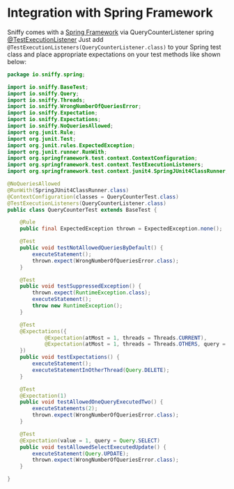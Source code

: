 Integration with Spring Framework
====

Sniffy comes with a [Spring Framework](http://projects.spring.io/spring-framework/) via QueryCounterListener spring [@TestExecutionListener](http://docs.spring.io/spring/docs/current/spring-framework-reference/htmlsingle/#testcontext-tel-config)
Just add `@TestExecutionListeners(QueryCounterListener.class)` to your Spring test class and place appropriate expectations on your test methods like shown below:

```java
package io.sniffy.spring;

import io.sniffy.BaseTest;
import io.sniffy.Query;
import io.sniffy.Threads;
import io.sniffy.WrongNumberOfQueriesError;
import io.sniffy.Expectation;
import io.sniffy.Expectations;
import io.sniffy.NoQueriesAllowed;
import org.junit.Rule;
import org.junit.Test;
import org.junit.rules.ExpectedException;
import org.junit.runner.RunWith;
import org.springframework.test.context.ContextConfiguration;
import org.springframework.test.context.TestExecutionListeners;
import org.springframework.test.context.junit4.SpringJUnit4ClassRunner;

@NoQueriesAllowed
@RunWith(SpringJUnit4ClassRunner.class)
@ContextConfiguration(classes = QueryCounterTest.class)
@TestExecutionListeners(QueryCounterListener.class)
public class QueryCounterTest extends BaseTest {

    @Rule
    public final ExpectedException thrown = ExpectedException.none();

    @Test
    public void testNotAllowedQueriesByDefault() {
        executeStatement();
        thrown.expect(WrongNumberOfQueriesError.class);
    }

    @Test
    public void testSuppressedException() {
        thrown.expect(RuntimeException.class);
        executeStatement();
        throw new RuntimeException();
    }

    @Test
    @Expectations({
            @Expectation(atMost = 1, threads = Threads.CURRENT),
            @Expectation(atMost = 1, threads = Threads.OTHERS, query = Query.DELETE),
    })
    public void testExpectations() {
        executeStatement();
        executeStatementInOtherThread(Query.DELETE);
    }

    @Test
    @Expectation(1)
    public void testAllowedOneQueryExecutedTwo() {
        executeStatements(2);
        thrown.expect(WrongNumberOfQueriesError.class);
    }

    @Test
    @Expectation(value = 1, query = Query.SELECT)
    public void testAllowedSelectExecutedUpdate() {
        executeStatement(Query.UPDATE);
        thrown.expect(WrongNumberOfQueriesError.class);
    }

}
```